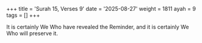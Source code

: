 +++
title = 'Surah 15, Verses 9'
date = '2025-08-27'
weight = 1811
ayah = 9
tags = []
+++

It is certainly We Who have revealed the Reminder, and it is certainly We Who will preserve it.